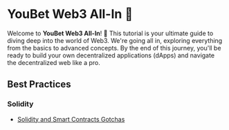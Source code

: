 # YouBet Web3 All-In 🎰

Welcome to **YouBet Web3 All-In**! 🎉 This tutorial is your ultimate guide to diving deep into the world of Web3. We're going all in, exploring everything from the basics to advanced concepts. By the end of this journey, you'll be ready to build your own decentralized applications (dApps) and navigate the decentralized web like a pro.

## Best Practices

### Solidity
- [Solidity and Smart Contracts Gotchas](https://populus.readthedocs.io/en/latest/gotchas.html)

